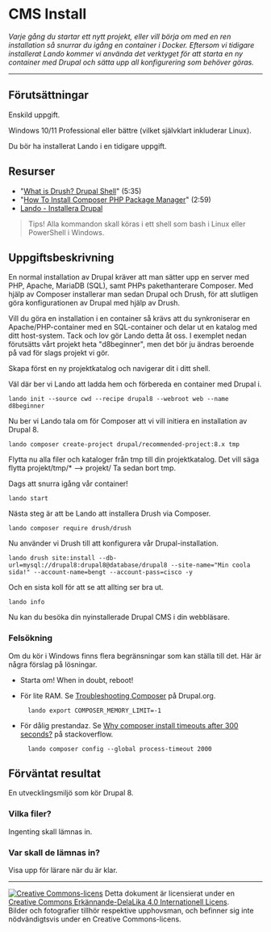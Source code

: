 # CMS Install    

_Varje gång du startar ett nytt projekt, eller vill börja om med en ren installation så snurrar du igång en container i Docker. Eftersom vi tidigare installerat Lando kommer vi använda det verktyget för att starta en ny container med Drupal och sätta upp all konfigurering som behöver göras._         

---    

## Förutsättningar    

Enskild uppgift.      

Windows 10/11 Professional eller bättre (vilket självklart inkluderar Linux).       

Du bör ha installerat Lando i en tidigare uppgift.      

## Resurser

* "[What is Drush? Drupal Shell](https://youtu.be/WIjSfExbOCM)" (5:35) 
* "[How To Install Composer PHP Package Manager](https://youtu.be/9renbvFpWsI)" (2:59)
* [Lando - Installera Drupal](https://docs.lando.dev/drupal/getting-started.html#quick-start)

> Tips! Alla kommandon skall köras i ett shell som bash i Linux eller PowerShell i Windows.       

## Uppgiftsbeskrivning        

En normal installation av Drupal kräver att man sätter upp en server med PHP, Apache, MariaDB (SQL), samt PHPs pakethanterare Composer. Med hjälp av Composer installerar man sedan Drupal och Drush, för att slutligen göra konfigurationen av Drupal med hjälp av Drush.          

Vill du göra en installation i en container så krävs att du synkroniserar en Apache/PHP-container med en SQL-container och delar ut en katalog med ditt host-system. Tack och lov gör Lando detta åt oss. I exemplet nedan förutsätts vårt projekt heta "d8beginner", men det bör ju ändras beroende på vad för slags projekt vi gör.          

Skapa först en ny projektkatalog och navigerar dit i ditt shell.       

Väl där ber vi Lando att ladda hem och förbereda en container med Drupal i.        

    lando init --source cwd --recipe drupal8 --webroot web --name d8beginner

Nu ber vi Lando tala om för Composer att vi vill initiera en installation av Drupal 8. 

    lando composer create-project drupal/recommended-project:8.x tmp
    
Flytta nu alla filer och kataloger från tmp till din projektkatalog. Det vill säga flytta projekt/tmp/* --> projekt/ Ta sedan bort tmp.

Dags att snurra igång vår container!

    lando start

Nästa steg är att be Lando att installera Drush via Composer. 

    lando composer require drush/drush

Nu använder vi Drush till att konfigurera vår Drupal-installation. 

    lando drush site:install --db-url=mysql://drupal8:drupal8@database/drupal8 --site-name="Min coola sida!" --account-name=bengt --account-pass=cisco -y

Och en sista koll för att se att allting ser bra ut. 

    lando info

Nu kan du besöka din nyinstallerade Drupal CMS i din webbläsare. 

### Felsökning      

Om du kör i Windows finns flera begränsningar som kan ställa till det. Här är några förslag på lösningar.       

* Starta om! When in doubt, reboot!
* För lite RAM. Se [Troubleshooting Composer](https://www.drupal.org/docs/develop/using-composer/troubleshooting-composer#s-insufficient-memory) på Drupal.org.         

        lando export COMPOSER_MEMORY_LIMIT=-1

* För dålig prestandaz. Se [Why composer install timeouts after 300 seconds?](https://stackoverflow.com/questions/18917768/why-composer-install-timeouts-after-300-seconds) på stackoverflow.        

        lando composer config --global process-timeout 2000

## Förväntat resultat

En utvecklingsmiljö som kör Drupal 8. 

### Vilka filer?

Ingenting skall lämnas in.     

### Var skall de lämnas in?

Visa upp för lärare när du är klar.        

---     

[![Creative Commons-licens](https://i.creativecommons.org/l/by-sa/4.0/80x15.png)](http://creativecommons.org/licenses/by-sa/4.0/) Detta dokument är licensierat under en [Creative Commons Erkännande-DelaLika 4.0 Internationell Licens](http://creativecommons.org/licenses/by-sa/4.0/).    
Bilder och fotografier tillhör respektive upphovsman, och befinner sig inte nödvändigtsvis under en Creative Commons-licens.    
